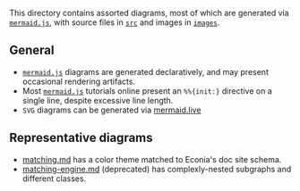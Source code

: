 This directory contains assorted diagrams, most of which are generated via [`mermaid.js`], with source files in [`src`] and images in [`images`].

## General

* [`mermaid.js`] diagrams are generated declaratively, and may present occasional rendering artifacts.
* Most [`mermaid.js`] tutorials online present an `%%{init:}` directive on a single line, despite excessive line length.
* `SVG` diagrams can be generated via [mermaid.live]

## Representative diagrams

* [matching.md] has a color theme matched to Econia's doc site schema.
* [matching-engine.md] (deprecated) has complexly-nested subgraphs and different classes.

<!---Alphabetized reference links-->

[`images`]:              images
[`mermaid.js`]:          https://mermaid-js.github.io
[`src`]:                 src
[mermaid.live]:          https://mermaid.live
[matching.md]:           src/matching.md
[matching-engine.md]:    src/scraps/matching-engine.md